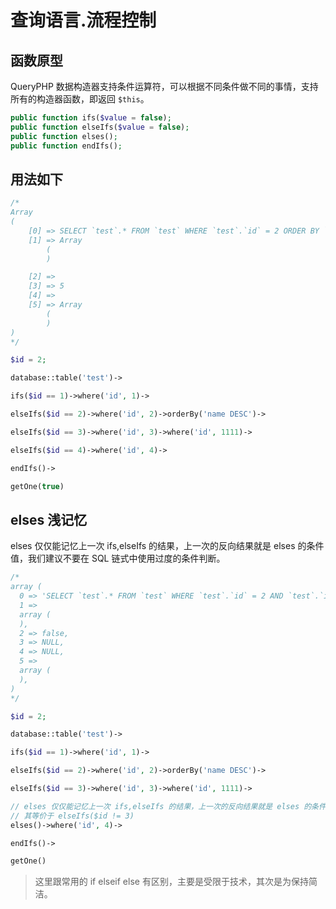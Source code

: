 # 查询语言.流程控制

## 函数原型

QueryPHP 数据构造器支持条件运算符，可以根据不同条件做不同的事情，支持所有的构造器函数，即返回 `$this`。

``` php
public function ifs($value = false);
public function elseIfs($value = false);
public function elses();
public function endIfs();
```

## 用法如下

``` php
/*
Array
(
    [0] => SELECT `test`.* FROM `test` WHERE `test`.`id` = 2 ORDER BY `test`.`name` DESC LIMIT 1 
    [1] => Array
        (
        )

    [2] => 
    [3] => 5
    [4] => 
    [5] => Array
        (
        )
)
*/

$id = 2;

database::table('test')->

ifs($id == 1)->where('id', 1)->

elseIfs($id == 2)->where('id', 2)->orderBy('name DESC')->

elseIfs($id == 3)->where('id', 3)->where('id', 1111)->

elseIfs($id == 4)->where('id', 4)->

endIfs()->

getOne(true)
```


## elses 浅记忆

elses 仅仅能记忆上一次 ifs,elseIfs 的结果，上一次的反向结果就是 elses 的条件值，我们建议不要在 SQL 链式中使用过度的条件判断。

``` php
/*
array (
  0 => 'SELECT `test`.* FROM `test` WHERE `test`.`id` = 2 AND `test`.`id` = 4 ORDER BY `test`.`name` DESC LIMIT 1',
  1 => 
  array (
  ),
  2 => false,
  3 => NULL,
  4 => NULL,
  5 => 
  array (
  ),
)
*/

$id = 2;

database::table('test')->

ifs($id == 1)->where('id', 1)->

elseIfs($id == 2)->where('id', 2)->orderBy('name DESC')->

elseIfs($id == 3)->where('id', 3)->where('id', 1111)->

// elses 仅仅能记忆上一次 ifs,elseIfs 的结果，上一次的反向结果就是 elses 的条件值
// 其等价于 elseIfs($id != 3)
elses()->where('id', 4)->

endIfs()->

getOne()
```

 > 这里跟常用的 if elseif else 有区别，主要是受限于技术，其次是为保持简洁。
